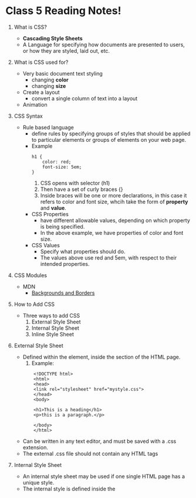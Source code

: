 # Class 5 Reading Notes!

1. What is CSS?
    - **Cascading Style Sheets**  
    - A Language for specifying how documents are presented to users, or how they are styled, laid out, etc.  

2. What is CSS used for?  
    - Very basic document text styling  
        - changing **color**  
        - changing **size**  
    - Create a layout  
        - convert a single column of text into a layout  
    - Animation  

3. CSS Syntax
    - Rule based language  
        - define rules by specifying groups of styles that should be applied to particular elements or groups of elements on your web page.  
        - Example
            ~~~
            h1 {  
                color: red;  
                font-size: 5em;  
            }
            ~~~
            1. CSS opens with selector  (h1)
            2. Then have a set of curly braces {}  
            3. Inside braces will be one or more declarations, in this case it refers to color and font size, whcih take the form of **property** and **value**.  
        - CSS Properties
            - have different allowable values, depending on which property is being specified.  
            - In the above example, we have properties of color and font size.  
        - CSS Values
            - Specify what properties should do.  
            - The values above use red and 5em, with respect to their intended properties.  
4. CSS Modules  
    - MDN  
        - [Backgrounds and Borders](https://developer.mozilla.org/en-US/docs/Web/CSS/CSS_Backgrounds_and_Borders)  

5. How to Add CSS  
    - Three ways to add CSS  
        1. External Style Sheet  
        2. Internal Style Sheet  
        3. Inline Style Sheet  

6. External Style Sheet
    - Defined within the <link> element, inside the <head> section of the HTML page.  
        1. Example:  
        ~~~
            <!DOCTYPE html>
            <html>
            <head>
            <link rel="stylesheet" href="mystyle.css">
            </head>
            <body>
            
            <h1>This is a heading</h1>
            <p>this is a paragraph.</p>

            </body>
            </html>
        ~~~
    - Can be written in any text editor, and must be saved with a .css extension.  
    - The external .css file should not contain any HTML tags

7. Internal Style Sheet
    - An internal style sheet may be used if one single HTML page has a unique style.
    - The internal style is defined inside the <style> element, inside the head section.
